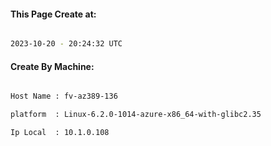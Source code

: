 
   
#### This Page Create at:

```bash

2023-10-20 - 20:24:32 UTC

```

#### Create By Machine:

```bash

Host Name : fv-az389-136

platform  : Linux-6.2.0-1014-azure-x86_64-with-glibc2.35

Ip Local  : 10.1.0.108

```

